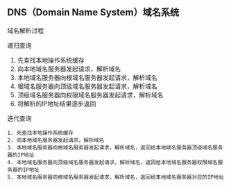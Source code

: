 ## DNS（Domain Name System）域名系统

域名解析过程

递归查询

1. 先查找本地操作系统缓存 
2. 向本地域名服务器发起请求，解析域名
3. 本地域名服务器向根域名服务器发起请求，解析域名
4. 根域名服务器向顶级域名服务器发起请求，解析域名
5. 顶级域名服务器向权限域名服务器发起请求，解析域名
6. 将解析的IP地址结果逐步返回

迭代查询

	1. 先查找本地操作系统缓存 
 	2. 向本地域名服务器发起请求，解析域名
 	3. 本地域名服务器向根域名服务器发起请求，解析域名，返回给本地域名服务器顶级域名服务器的IP地址
 	4. 本地域名服务器向顶级域名服务器发起请求，解析域名，返回给本地域名服务器权限域名服务器的IP地址
 	5. 本地域名服务器向根域名服务器发起请求，解析域名，返回给本地域名服务器对应的IP地址

